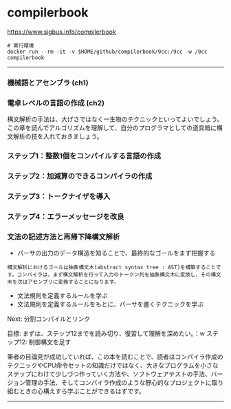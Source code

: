 # compilerbook

https://www.sigbus.info/compilerbook

```
# 実行環境
docker run --rm -it -v $HOME/github/compilerbook/9cc:/9cc -w /9cc compilerbook
```

---
### 機械語とアセンブラ (ch1)
### 電卓レベルの言語の作成 (ch2)

構文解析の手法は、大げさではなく一生物のテクニックといってよいでしょう。この章を読んでアルゴリズムを理解して、自分のプログラマとしての道具箱に構文解析の技を入れておきましょう。

### ステップ1：整数1個をコンパイルする言語の作成
### ステップ2：加減算のできるコンパイラの作成
### ステップ3：トークナイザを導入
### ステップ4：エラーメッセージを改良
### 文法の記述方法と再帰下降構文解析

- パーサの出力のデータ構造を知ることで、最終的なゴールをまず把握する
```
構文解析におけるゴールは抽象構文木(abstract syntax tree : AST)を構築することです。コンパイラは、まず構文解析を行って入力のトークン列を抽象構文木に変換し、その構文木を次はアセンブリに変換することになります。
```

- 文法規則を定義するルールを学ぶ
- 文法規則を定義するルールをもとに、パーサを書くテクニックを学ぶ

Next: 分割コンパイルとリンク

目標: 
まずは、ステップ12までを読み切り、復習して理解を深めたい。：w
ステップ12: 制御構文を足す

筆者の目論見が成功していれば、この本を読むことで、読者はコンパイラ作成のテクニックやCPU命令セットの知識だけではなく、大きなプログラムを小さなステップにわけて少しづつ作っていく方法や、ソフトウェアテストの手法、バージョン管理の手法、そしてコンパイラ作成のような野心的なプロジェクトに取り組むときの心構えすら学ぶことができるはずです。

---

